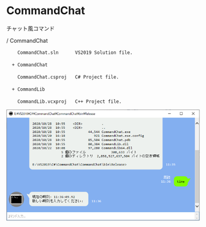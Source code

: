 # CommandChat
チャット風コマンド

/ CommandChat

        CommandChat.sln      VS2019 Solution file.

      + CommandChat

        CommandChat.csproj   C# Project file.

      + CommandLib

        CommandLib.vcxproj   C++ Project file.

![CommandChat](https://github.com/AMORICHIKA/CommandChat/blob/main/image.png?raw=true)
